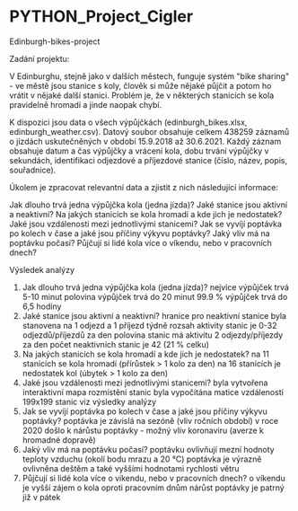 # PYTHON_Project_Cigler
Edinburgh-bikes-project


Zadání projektu:

V Edinburghu, stejně jako v dalších městech, funguje systém "bike sharing" - ve městě jsou stanice s koly, člověk si může nějaké půjčit a potom ho vrátit v nějaké další stanici. Problém je, že v některých stanicích se kola pravidelně hromadí a jinde naopak chybí.

K dispozici jsou data o všech výpůjčkách (edinburgh_bikes.xlsx, edinburgh_weather.csv). Datový soubor obsahuje celkem 438259 záznamů o jízdách uskutečněných v období 15.9.2018 až 30.6.2021. Každý záznam obsahuje datum a čas výpůjčky a vrácení kola, dobu trvání výpůjčky v sekundách, identifikaci odjezdové a příjezdové stanice (číslo, název, popis, souřadnice).

Úkolem je zpracovat relevantní data a zjistit z nich následující informace:
  
Jak dlouho trvá jedna výpůjčka kola (jedna jízda)?
Jaké stanice jsou aktivní a neaktivní?
Na jakých stanicích se kola hromadí a kde jich je nedostatek?
Jaké jsou vzdálenosti mezi jednotlivými stanicemi?
Jak se vyvíjí poptávka po kolech v čase a jaké jsou příčiny výkyvu poptávky?
Jaký vliv má na poptávku počasí?
Půjčují si lidé kola více o víkendu, nebo v pracovních dnech?

Výsledek analýzy

1. Jak dlouho trvá jedna výpůjčka kola (jedna jízda)?
nejvíce výpůjček trvá 5-10 minut
polovina výpůjček trvá do 20 minut
99.9 % výpůjček trvá do 6,5 hodiny
2. Jaké stanice jsou aktivní a neaktivní?
hranice pro neaktivní stanice byla stanovena na 1 odjezd a 1 příjezd týdně
rozsah aktivity stanic je 0-32 odjezdů/příjezdů za den
polovina stanic má aktivitu 2 odjezdy/příjezdy za den
počet neaktivních stanic je 42 (21 % celku)
3. Na jakých stanicích se kola hromadí a kde jich je nedostatek?
na 11 stanicích se kola hromadí (přírůstek > 1 kolo za den)
na 16 stanicích je nedostatek kol (úbytek > 1 kolo za den)
4. Jaké jsou vzdálenosti mezi jednotlivými stanicemi?
byla vytvořena interaktivní mapa rozmístění stanic
byla vypočítána matice vzdáleností 199x199 stanic viz výsledky analýzy
5. Jak se vyvíjí poptávka po kolech v čase a jaké jsou příčiny výkyvu poptávky?
poptávka je závislá na sezóně (vliv ročních období)
v roce 2020 došlo k nárůstu poptávky - možný vliv koronaviru (averze k hromadné dopravě)
6. Jaký vliv má na poptávku počasí?
poptávku ovlivňují mezní hodnoty teploty vzduchu (okolí bodu mrazu a 20 °C)
poptávka je výrazně ovlivněna deštěm a také vyššími hodnotami rychlosti větru
7. Půjčují si lidé kola více o víkendu, nebo v pracovních dnech?
o víkendu je vyšší zájem o kola oproti pracovním dnům
nárůst poptávky je patrný již v pátek

  



